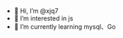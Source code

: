 - 👋 Hi, I’m @xjq7
- 👀 I’m interested in js
- 🌱 I’m currently learning mysql、Go

<!---
xjq7/xjq7 is a ✨ special ✨ repository because its `README.md` (this file) appears on your GitHub profile.
You can click the Preview link to take a look at your changes.
--->
